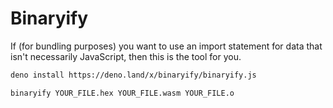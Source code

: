 # Binaryify

If (for bundling purposes) you want to use an import statement for data that isn't necessarily JavaScript, then this is the tool for you.

```sh
deno install https://deno.land/x/binaryify/binaryify.js

binaryify YOUR_FILE.hex YOUR_FILE.wasm YOUR_FILE.o
```